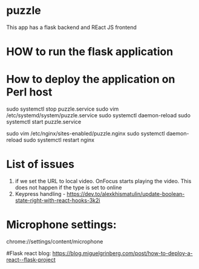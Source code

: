 # puzzle
This app has a flask backend and REact JS frontend

# HOW to run the flask application



# How to deploy the application on Perl host



sudo systemctl stop puzzle.service
sudo vim /etc/systemd/system/puzzle.service
sudo systemctl daemon-reload
sudo systemctl start puzzle.service

sudo vim /etc/nginx/sites-enabled/puzzle.nginx
sudo systemctl daemon-reload
sudo systemctl restart nginx


# List of issues
1. if we set the URL to local video. OnFocus starts playing the video. This does not happen if the type is set to online
2. Keypress handling - https://dev.to/alexkhismatulin/update-boolean-state-right-with-react-hooks-3k2i

# Microphone settings:
chrome://settings/content/microphone

#Flask react blog:
https://blog.miguelgrinberg.com/post/how-to-deploy-a-react--flask-project